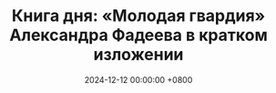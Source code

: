 ---
title: "Книга дня: «Молодая гвардия» Александра Фадеева в кратком изложении"
description: >-
  🔥 «Молодая гвардия» — героический роман Александра Фадеева, повествующий о подвиге советских подпольщиков в годы Великой Отечественной войны. "Молодая гвардия" А. Фадеева: вдохновляющая история о героизме и дружбе в годы войны. Обзор для саморазвития.
date: 2024-12-12 00:00:00 +0800
categories: [Мышление, Конспекты-книг]
tags:
  [
    молодая-гвардия,
    александр-фадеев,
    великая-отечественная-война,
    русская-литература,
    патриотизм,
    героизм,
    исторический-роман,
    дружба,
    самопожертвование,
    советский-союз,
    война,
    молодёжь,
    вдохновение,
    обзор-книги,
    смелость
  ]
image: 
alt: Обложка книги Молодая гвардия Александра Фадеева
fallback:
  - 
  - 
---